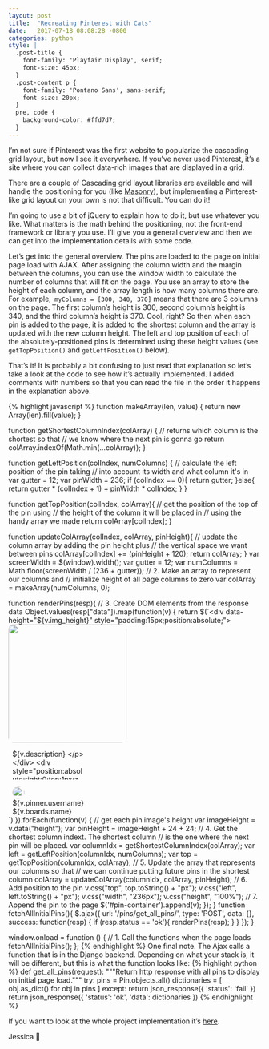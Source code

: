 ```yaml
---
layout: post
title:  "Recreating Pinterest with Cats"
date:   2017-07-18 08:08:28 -0800
categories: python
style: |
  .post-title {
    font-family: 'Playfair Display', serif;
    font-size: 45px;
  }
  .post-content p {
    font-family: 'Pontano Sans', sans-serif;
    font-size: 20px;
  }
  pre, code {
    background-color: #ffd7d7;
  }
---
```


I’m not sure if Pinterest was the first website to popularize the cascading grid layout, but now I see it everywhere. If you’ve never used Pinterest, it’s a site where you can collect data-rich images that are displayed in a grid.

There are a couple of Cascading grid layout libraries are available and will handle the positioning for you (like [Masonry][masonry]), but implementing a Pinterest-like grid layout on your own is not that difficult. You can do it!

I’m going to use a bit of jQuery to explain how to do it, but use whatever you like. What matters is the math behind the positioning, not the front-end framework or library you use.  I’ll give you a general overview and then we can get into the implementation details with some code. 

Let’s get into the general overview. The pins are loaded to the page on initial page load with AJAX. After assigning the column width and the margin between the columns, you can use the window width to calculate the number of columns that will fit on the page. You use an array to store the height of each column, and the array length is how many columns there are. For example,` myColumns = [300, 340, 370]` means that there are 3 columns on the page. The first column’s height is 300, second column’s height is 340, and the third column’s height is 370. Cool, right? So then when each pin is added to the page, it is added to the shortest column and the array is updated with the new column height. The left and top position of each of the absolutely-positioned pins is determined using these height values (see `getTopPosition()` and `getLeftPosition()` below). 

That’s it! It is probably a bit confusing to just read that explanation so let’s take a look at the code to see how it’s actually implemented. I added comments with numbers so that you can read the file in the order it happens in the explanation above. 

{% highlight javascript %}
function makeArray(len, value) {
  return new Array(len).fill(value);
}

function getShortestColumnIndex(colArray) {
  // returns which column is the shortest so that
  // we know where the next pin is gonna go
  return colArray.indexOf(Math.min(...colArray));
}

function getLeftPosition(colIndex, numColumns) {
  // calculate the left position of the pin taking
  // into account its width and what column it's in
  var gutter = 12;
  var pinWidth = 236;
  if (colIndex == 0){
    return gutter;
  }else{
    return gutter * (colIndex + 1) + pinWidth * colIndex;
  }
}

function getTopPosition(colIndex, colArray){
    // get the position of the top of the pin using
    // the height of the column it will be placed in
    // using the handy array we made
    return colArray[colIndex];
}

function updateColArray(colIndex, colArray, pinHeight){
  // update the column array by adding the pin height plus
  // the vertical space we want between pins
  colArray[colIndex] += (pinHeight + 120);
  return colArray;
}
var screenWidth = $(window).width();
var gutter = 12;
var numColumns = Math.floor(screenWidth / (236 + gutter));
// 2. Make an array to represent our columns and 
// initialize height of all page columns to zero
var colArray = makeArray(numColumns, 0);

function renderPins(resp){
  // 3. Create DOM elements from the response data
  Object.values(resp["data"]).map(function(v) {
      return $(`<div data-height="${v.img_height}" style="padding:15px;position:absolute;">
        <img style="border-radius:10px;" width=236 src="${v.img_url}">
        <div style="min-height:13px;width: 236px;position:relative;padding-left:8px;padding-right:8px;">
            <div style="position:relative;max-width:145px;">
                <p style="max-width: 180px;margin-top:0;padding:0;max-height:60px;overflow:hidden;text-overflow:ellipsis;">${v.description}
                </p>
            </div>
            <div style="position:absolute;right:0;top:1px;z-index:3;">
                <p style="color:#a7a7a7">${v.repin_count} repins
                </p>
            </div>
        </div>
        <div style="display:flex;position:relative;-webkit-box-align:center;padding-left:8px;padding-right:8px;margin-top:4px;"
        >
            <div style="padding:0;display:flex;">
                <a href="pinterest.com/${v.pinner.username}" page style="-webkit-box-align: center;text-decoration:none">
                    <div style="height:24px;width:24px;margin-right:8px;">
                        <img src="${v.pinner.img_url}" style="height:24px;width:24px;border-radius:50%;position:static;">
                    </div>
                    <div>
                        <div style="display:block;overflow:hidden; text-overflow:ellipsis;">
                    ${v.pinner.username}</div>
                        <div style="display:block;overflow:hidden; text-overflow:ellipsis;">
                    ${v.boards.name}</div>
                    </div>
                </a>
             </div>
        </div>
      </div>`)
  }).forEach(function(v) {
      // get each pin image's height
      var imageHeight = v.data("height");
      var pinHeight = imageHeight + 24 + 24;
      // 4. Get the shortest column indext. The shortest column
      // is the one where the next pin will be placed.
      var columnIdx = getShortestColumnIndex(colArray);
      var left = getLeftPosition(columnIdx, numColumns);
      var top = getTopPosition(columnIdx, colArray);
      // 5. Update the array that represents our columns so that 
      // we can continue putting future pins in the shortest column
      colArray = updateColArray(columnIdx, colArray, pinHeight);
      // 6. Add position to the pin
      v.css("top", top.toString() + "px");
      v.css("left", left.toString() + "px");
      v.css("width", "236px");
      v.css("height", "100%");
      // 7. Append the pin to the page
      $('#pin-container').append(v);
  });
}
function fetchAllInitialPins(){
  $.ajax({
      url: '/pins/get_all_pins/',
      type: 'POST',
      data: {},
      success: function(resp) {
          if (resp.status == 'ok'){
              renderPins(resp);
          }
      }
   });
}

window.onload = function () {
  // 1. Call the functions when the page loads
  fetchAllInitialPins();
};
{% endhighlight %}
One final note. The Ajax calls a function that is in the Django backend. Depending on what your stack is, it will be different, but this is what the function looks like:
{% highlight python %}
def get_all_pins(request):
    """Return http response with all pins to display on initial page load."""
    try:
        pins = Pin.objects.all()
        dictionaries = [ obj.as_dict() for obj in pins ]
    except:
        return json_response({
            'status': 'fail'
        })
    return json_response({
        'status': 'ok',
        'data': dictionaries
    })
{% endhighlight %}

If you want to look at the whole project implementation it’s [here][recreate-pinterest].


Jessica 👋 

[masonry]: https://masonry.desandro.com/
[recreate-pinterest]: https://github.com/jessanettica/Recreate-Pinterest-with-cats


